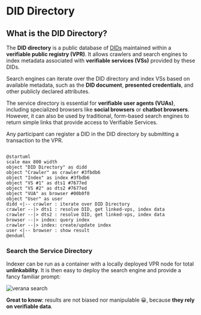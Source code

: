 # DID Directory

## What is the DID Directory?

The **DID directory** is a public database of [DIDs](https://www.w3.org/TR/did-1.0/) maintained within a **verifiable public registry (VPR)**. It allows crawlers and search engines to index metadata associated with **verifiable services (VSs)** provided by these DIDs.

Search engines can iterate over the DID directory and index VSs based on available metadata, such as the **DID document**, **presented credentials**, and other publicly declared attributes.

The service directory is essential for **verifiable user agents (VUAs)**, including specialized browsers like **social browsers** or **chatbot browsers**. However, it can also be used by traditional, form-based search engines to return simple links that provide access to Verifiable Services.

Any participant can register a DID in the DID directory by submitting a transaction to the VPR.

```plantuml

@startuml
scale max 800 width
object "DID Directory" as didd
object "Crawler" as crawler #3fbdb6
object "Index" as index #3fbdb6
object "VS #1" as dts1 #7677ed
object "VS #2" as dts2 #7677ed
object "VUA" as browser #00b0f0
object "User" as user
didd <|-- crawler : iterate over DID Directory
crawler --|> dts1 : resolve DID, get linked-vps, index data
crawler --|> dts2 : resolve DID, get linked-vps, index data
browser --|> index: query index
crawler --|> index: create/update index 
user <|-- browser : show result
@enduml

```

### Search the Service Directory

Indexer can be run as a container with a locally deployed VPR node for total **unlinkability**. It is then easy to deploy the search engine and provide a fancy familiar prompt:

![verana search](/img/verana-search.png)

**Great to know**: results are not biased nor manipulable 😀, because **they rely on verifiable data**.
